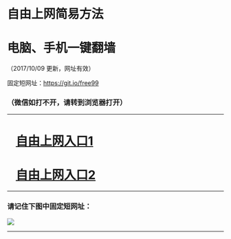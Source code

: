 ﻿# 自由上网简易方法

# 电脑、手机一键翻墙

（2017/10/09 更新，网址有效）

固定短网址：https://git.io/free99

### （微信如打不开，请转到浏览器打开）


***





# &nbsp;&nbsp; <a href="http://ft2719526766.fwq-tz-1001.info/fwqtz01.html?t=100900130080 " target="_blank">自由上网入口1</a>
# &nbsp;&nbsp; <a href="http://ft1749326529.fwq-tz-1002.info/fwqtz02.html?t=100900110831 " target="_blank">自由上网入口2</a>
***

### 请记住下图中固定短网址：

<img src="https://s3-us-west-2.amazonaws.com/fwq-1001/yjfq-20170905okok.png" /> 


***

